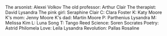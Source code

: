 The arsonist: Alexei Volkov 
The old professor: Arthur Clair
The therapist: David Lysandra
The pink girl: Seraphine Clair
C: Clara Foster
K: Katy Moore
K's mom: Jenny Moore
K's dad: Martin Moore
P: Parthenius Lysandra
M: Melissa Kim
L: Luna Song
T: Tango Reed
Science: Soren Socrates
Poetry: Astrid Philomela
Love: Leila Lysandra
Revolution: Pallas Rosaline